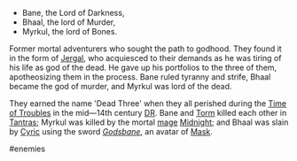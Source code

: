 - Bane, the Lord of Darkness, 
- Bhaal, the lord of Murder,
- Myrkul, the lord of Bones.

Former mortal adventurers who sought the path to godhood.  They found it in the form of [Jergal](https://forgottenrealms.fandom.com/wiki/Jergal "Jergal"), who acquiesced to their demands as he was tiring of his life as god of the dead. He gave up his portfolios to the three of them, apotheosizing them in the process. Bane ruled tyranny and strife, Bhaal became the god of murder, and Myrkul was lord of the dead.

They earned the name 'Dead Three' when they all perished during the [Time of Troubles](https://forgottenrealms.fandom.com/wiki/Time_of_Troubles "Time of Troubles") in the mid—14th century [DR](https://forgottenrealms.fandom.com/wiki/DR "DR"). Bane and [Torm](https://forgottenrealms.fandom.com/wiki/Torm "Torm") killed each other in [Tantras](https://forgottenrealms.fandom.com/wiki/Tantras "Tantras"); Myrkul was killed by the mortal [mage](https://forgottenrealms.fandom.com/wiki/Wizard "Wizard") [Midnight](https://forgottenrealms.fandom.com/wiki/Midnight "Midnight"); and Bhaal was slain by [Cyric](https://forgottenrealms.fandom.com/wiki/Cyric "Cyric") using the sword _[Godsbane](https://forgottenrealms.fandom.com/wiki/Godsbane "Godsbane")_, an avatar of [Mask](https://forgottenrealms.fandom.com/wiki/Mask "Mask").

#enemies 